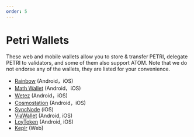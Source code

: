 ```yaml
---
order: 5
---
```


# Petri Wallets

These web and mobile wallets allow you to store & transfer PETRI, delegate PETRI to validators, and some of them also support ATOM. Note that we do not endorse any of the wallets, they are listed for your convenience.

- [Rainbow](https://www.rainbow.one/) (Android，iOS)
- [Math Wallet](http://www.mathwallet.org/en/) (Android，iOS)
- [Wetez](https://www.wetez.io/pc/homepage) (Android，iOS)
- [Cosmostation](https://www.cosmostation.io/) (Android，iOS)
- [SyncNode](https://wallet.syncnode.ro/) (iOS)
- [ViaWallet](https://viawallet.com/) (Android, iOS)
- [LoyToken](http://www.loytoken.com/) (Android, iOS)
- [Keplr](https://keplr.app/) (Web)
